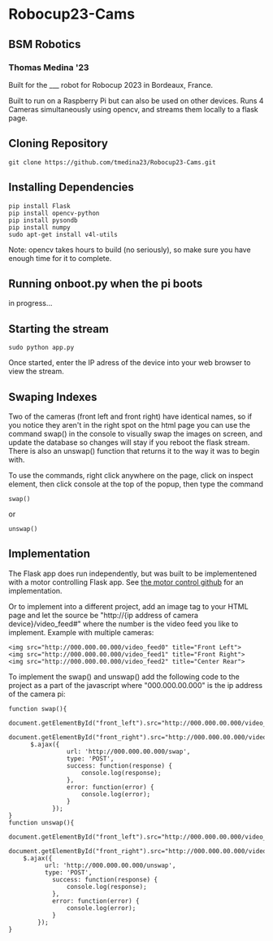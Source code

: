 # Robocup23-Cams
## BSM Robotics
### Thomas Medina '23

Built for the ___ robot for Robocup 2023 in Bordeaux, France.

Built to run on a Raspberry Pi but can also be used on other devices.
Runs 4 Cameras simultaneously using opencv, and streams them locally to a flask page.

## Cloning Repository

```
git clone https://github.com/tmedina23/Robocup23-Cams.git
```

## Installing Dependencies

```
pip install Flask
pip install opencv-python
pip install pysondb
pip install numpy
sudo apt-get install v4l-utils
```
Note: opencv takes hours to build (no seriously), so make sure you have enough time for it to complete.

## Running onboot.py when the pi boots
in progress...

## Starting the stream

```
sudo python app.py
```
Once started, enter the IP adress of the device into your web browser to view the stream.

## Swaping Indexes
Two of the cameras (front left and front right) have identical names, so if you notice they aren't in the right spot on the html page you can use the command swap() in the console to visually swap the images on screen, and update the database so changes will stay if you reboot the flask stream. There is also an unswap() function that returns it to the way it was to begin with.

To use the commands, right click anywhere on the page, click on inspect element, then click console at the top of the popup, then type the command
```
swap()
```
or 
```
unswap()
```

## Implementation

The Flask app does run independently, but was built to be implementened with a motor controlling Flask app. See [the motor control github](https://github.com/vcoppo23/Robocup) for an implementation.

Or to implement into a different project, add an image tag to your HTML page and let the source be "http://{ip address of camera device}/video_feed#" where the number is the video feed you like to implement. Example with multiple cameras:
```
<img src="http://000.000.00.000/video_feed0" title="Front Left">
<img src="http://000.000.00.000/video_feed1" title="Front Right">
<img src="http://000.000.00.000/video_feed2" title="Center Rear">
```

To implement the swap() and unswap() add the following code to the project as a part of the javascript where "000.000.00.000" is the ip address of the camera pi:

```
function swap(){
      document.getElementById("front_left").src="http://000.000.00.000/video_feed2";
      document.getElementById("front_right").src="http://000.000.00.000/video_feed1";
      $.ajax({
				url: 'http://000.000.00.000/swap',
				type: 'POST',
				success: function(response) {
					console.log(response);
				},
				error: function(error) {
					console.log(error);
				}
			});
}
function unswap(){
    document.getElementById("front_left").src="http://000.000.00.000/video_feed1";
    document.getElementById("front_right").src="http://000.000.00.000/video_feed2";
    $.ajax({
		  url: 'http://000.000.00.000/unswap',
		  type: 'POST',
			success: function(response) {
				console.log(response);
			},
			error: function(error) {
				console.log(error);
			}
		});
}
```
